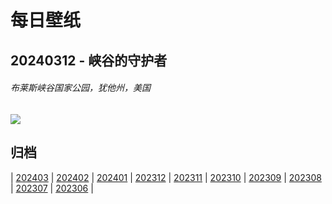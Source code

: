 # 每日壁纸

## 20240312 - 峡谷的守护者

###### 布莱斯峡谷国家公园，犹他州，美国

![](https://www.bing.com/th?id=OHR.BryceSnow_ZH-CN7489999663_UHD.jpg)

## 归档

| [202403](/202403/README.md)
| [202402](/202402/README.md)
| [202401](/202401/README.md)
| [202312](/202312/README.md)
| [202311](/202311/README.md)
| [202310](/202310/README.md)
| [202309](/202309/README.md)
| [202308](/202308/README.md)
| [202307](/202307/README.md)
| [202306](/202306/README.md)
|